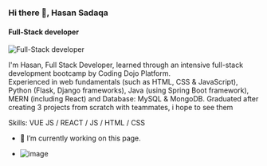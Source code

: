 ### Hi there 👋, Hasan Sadaqa
#### Full-Stack developer 
![Full-Stack developer ](https://arturssmirnovs.github.io/github-profile-readme-generator/images/banner.png)

I'm Hasan, Full Stack Developer, learned through an intensive full-stack development bootcamp by Coding Dojo Platform.         
Experienced in web fundamentals (such as HTML, CSS & JavaScript), Python (Flask, Django frameworks), Java (using Spring Boot framework), MERN (including React) and Database: MySQL & MongoDB. 
Graduated after creating 3 projects from scratch with teammates, i hope to see them 

Skills: VUE JS / REACT / JS / HTML / CSS

- 🔭 I’m currently working on this page. 




* ![image](https://user-images.githubusercontent.com/93473457/214536723-0c4f49fa-a637-4830-82d0-fbb3d2663b73.png)
